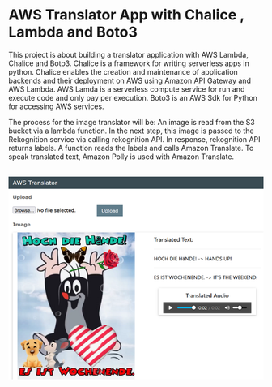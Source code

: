# AWS Translator App with Chalice , Lambda and Boto3<br />

This project is about building a translator application with AWS Lambda, Chalice and Boto3. Chalice is a framework for writing serverless apps in python. Chalice enables the creation and maintenance of application backends and their deployment on AWS using Amazon API Gateway and AWS Lambda. AWS Lamda is a serverless compute service for run and execute code and only pay per execution. Boto3 is an AWS Sdk for Python for accessing AWS services.

The process for the image translator will be: An image is read from the S3 bucket via a lambda function. In the next step, this image is passed to the Rekognition service via calling rekognition API. In response, rekognition API returns labels. A function reads the labels and calls Amazon Translate. To speak translated text, Amazon Polly is used with Amazon Translate. 
</br></br>

<img src="translator.png"  height="400"/>